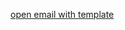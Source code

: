 <a href="mailto:a@example.com&subject=b&body=c%0Ad&cc=b@example.com;c@example.com">open email with template</a>
